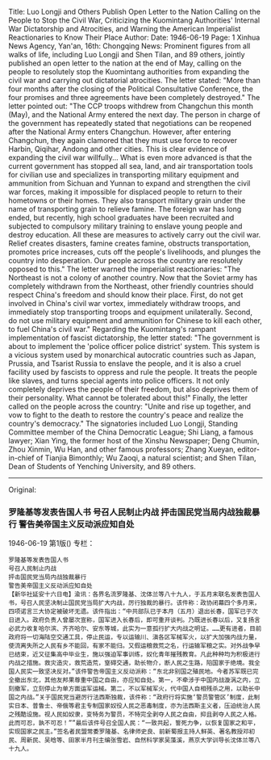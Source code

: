 Title: Luo Longji and Others Publish Open Letter to the Nation Calling on the People to Stop the Civil War, Criticizing the Kuomintang Authorities' Internal War Dictatorship and Atrocities, and Warning the American Imperialist Reactionaries to Know Their Place
Author: 
Date: 1946-06-19
Page: 1
Xinhua News Agency, Yan'an, 16th: Chongqing News: Prominent figures from all walks of life, including Luo Longji and Shen Tilan, and 89 others, jointly published an open letter to the nation at the end of May, calling on the people to resolutely stop the Kuomintang authorities from expanding the civil war and carrying out dictatorial atrocities. The letter stated: "More than four months after the closing of the Political Consultative Conference, the four promises and three agreements have been completely destroyed." The letter pointed out: "The CCP troops withdrew from Changchun this month (May), and the National Army entered the next day. The person in charge of the government has repeatedly stated that negotiations can be reopened after the National Army enters Changchun. However, after entering Changchun, they again clamored that they must use force to recover Harbin, Qiqihar, Andong and other cities. This is clear evidence of expanding the civil war willfully... What is even more advanced is that the current government has stopped all sea, land, and air transportation tools for civilian use and specializes in transporting military equipment and ammunition from Sichuan and Yunnan to expand and strengthen the civil war forces, making it impossible for displaced people to return to their hometowns or their homes. They also transport military grain under the name of transporting grain to relieve famine. The foreign war has long ended, but recently, high school graduates have been recruited and subjected to compulsory military training to enslave young people and destroy education. All these are measures to actively carry out the civil war. Relief creates disasters, famine creates famine, obstructs transportation, promotes price increases, cuts off the people's livelihoods, and plunges the country into desperation. Our people across the country are resolutely opposed to this." The letter warned the imperialist reactionaries: "The Northeast is not a colony of another country. Now that the Soviet army has completely withdrawn from the Northeast, other friendly countries should respect China's freedom and should know their place. First, do not get involved in China's civil war vortex, immediately withdraw troops, and immediately stop transporting troops and equipment unilaterally. Second, do not use military equipment and ammunition for Chinese to kill each other, to fuel China's civil war." Regarding the Kuomintang's rampant implementation of fascist dictatorship, the letter stated: "The government is about to implement the 'police officer police district' system. This system is a vicious system used by monarchical autocratic countries such as Japan, Prussia, and Tsarist Russia to enslave the people, and it is also a cruel facility used by fascists to oppress and rule the people. It treats the people like slaves, and turns special agents into police officers. It not only completely deprives the people of their freedom, but also deprives them of their personality. What cannot be tolerated about this!" Finally, the letter called on the people across the country: "Unite and rise up together, and vow to fight to the death to restore the country's peace and realize the country's democracy." The signatories included Luo Longji, Standing Committee member of the China Democratic League; Shi Liang, a famous lawyer; Xian Ying, the former host of the Xinshu Newspaper; Deng Chumin, Zhou Xinmin, Wu Han, and other famous professors; Zhang Xueyan, editor-in-chief of Tianjia Bimonthly; Wu Zaoqi, a natural scientist; and Shen Tilan, Dean of Students of Yenching University, and 89 others.



<hr /> 

Original: 


### 罗隆基等发表告国人书  号召人民制止内战  抨击国民党当局内战独裁暴行  警告美帝国主义反动派应知自处

1946-06-19
第1版()
专栏：

    罗隆基等发表告国人书
    号召人民制止内战
    抨击国民党当局内战独裁暴行
    警告美帝国主义反动派应知自处
    【新华社延安十六日电】渝讯：各界名流罗隆基、沈体兰等八十九人，于五月末联名发表告国人书，号召人民坚决制止国民党当局扩大内战，厉行独裁的暴行。该件称：政协闭幕四个多月来，四项诺言三大协定被破坏无遗。该件指出：“中共部队已于本月（五月）退出长春，国军已于次日进入。政府负责人曾屡次宣称，国军进入长春后，即可重开谈判。乃既进长春以后，又复扬言必武力收复哈尔滨、齐齐哈尔、安东等城，此实为一意孤行扩大内战之明证。……更有进者，目前政府将一切海陆空交通工具，停止民运，专以运输川、滇各区军械军火，以扩大加强内战力量，使流离失所之人民有乡不能回，有家不能归。又假运粮救荒之名，行运输军粮之实。对外战争早已结束，近又征集高中毕业生，施以强迫军事训练，奴化青年摧残教育。凡此种种均为积极进行内战之措施。救灾造灾，救荒造荒，窒碍交通，助长物介，断人民之生路，陷国家于绝境。我全国人民实一致坚决反对。”该件警告帝国主义反动派称：“东北非别国之殖民地。今者苏军既已完全撤出东北，其他友邦果尊重中国之自由，亦应知自处。第一，不牵涉于中国内战漩涡之内，立刻撤军，立刻停止为单方面运军运械。第二，不以军械军火，代中国人自相残杀之用，以助长中国之内战。”关于国民党当避厉行法西斯独裁，该件称：“政府行将实施‘警员警管区’制度，此制实日本、普鲁士、帝俄等君主专制国家奴役人民之恶毒制度，亦为法西斯主义者，压迫统治人民之残酷设施。视人民如奴隶，变特务为警员，不特完全剥夺人民之自由，抑且剥夺人民之人格。此而可忍，孰不可忍！””最后该件号召全国人民：“一致共起，誓死力争，以恢复国家之和平，实现国家之民主。”签名者民盟常委罗隆基、名律师史良、前新蜀报主持人鲜英、著名教授邓初民、周新民、吴晗等、田家半月刊主编张雪岩、自然科学家吴藻溪，燕京大学训导长沈体兰等八十九人。
